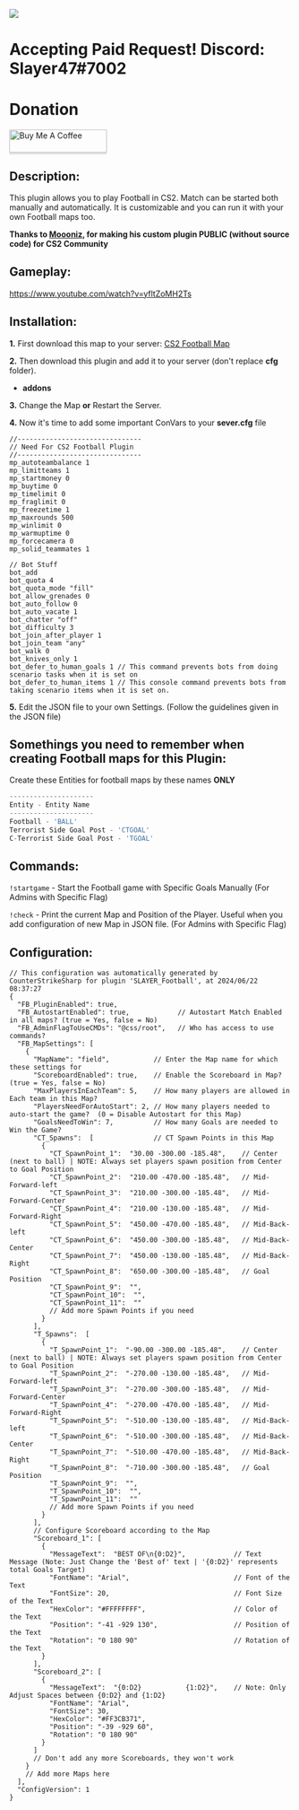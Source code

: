 ![](https://img.shields.io/github/downloads/zakriamansoor47/SLAYER_Football/total?style=for-the-badge)

# Accepting Paid Request! Discord: Slayer47#7002
# Donation
<a href="https://www.buymeacoffee.com/slayer47" target="_blank"><img src="https://www.buymeacoffee.com/assets/img/custom_images/orange_img.png" alt="Buy Me A Coffee" style="height: 41px !important;width: 174px !important;box-shadow: 0px 3px 2px 0px rgba(190, 190, 190, 0.5) !important;-webkit-box-shadow: 0px 3px 2px 0px rgba(190, 190, 190, 0.5) !important;" ></a>

## Description:
This plugin allows you to play Football in CS2. Match can be started both manually and automatically. It is customizable and you can run it with your own Football maps too.

**Thanks to [Moooniz](https://github.com/MooonizYT), for making his custom plugin PUBLIC (without source code)  for CS2 Community**

## Gameplay:
https://www.youtube.com/watch?v=yfltZoMH2Ts

## Installation:
**1.** First download this map to your server: [CS2 Football Map](https://steamcommunity.com/sharedfiles/filedetails/?id=3238565662) 

**2.** Then download this plugin and add it to your server (don't replace **cfg** folder).
- **addons**

**3.** Change the Map **or** Restart the Server.

**4.** Now it's time to add some important ConVars to your **sever.cfg** file
```
//-------------------------------
// Need For CS2 Football Plugin
//-------------------------------
mp_autoteambalance 1
mp_limitteams 1
mp_startmoney 0
mp_buytime 0
mp_timelimit 0
mp_fraglimit 0
mp_freezetime 1
mp_maxrounds 500
mp_winlimit 0
mp_warmuptime 0
mp_forcecamera 0 
mp_solid_teammates 1

// Bot Stuff
bot_add
bot_quota 4
bot_quota_mode "fill" 
bot_allow_grenades 0
bot_auto_follow 0
bot_auto_vacate 1
bot_chatter "off"
bot_difficulty 3
bot_join_after_player 1
bot_join_team "any"
bot_walk 0
bot_knives_only 1
bot_defer_to_human_goals 1 // This command prevents bots from doing scenario tasks when it is set on
bot_defer_to_human_items 1 // This console command prevents bots from taking scenario items when it is set on.

```

**5.** Edit the JSON file to your own Settings. (Follow the guidelines given in the JSON file)


## Somethings you need to remember when creating Football maps for this Plugin:
Create these Entities for football maps by these names **ONLY**

```js
---------------------
Entity - Entity Name
---------------------
Football - 'BALL'
Terrorist Side Goal Post - 'CTGOAL'
C-Terrorist Side Goal Post - 'TGOAL'
```


## Commands:
`!startgame` - Start the Football game with Specific Goals Manually (For Admins with Specific Flag)

`!check` - Print the current Map and Position of the Player. Useful when you add configuration of new Map in JSON file. (For Admins with Specific Flag)

## Configuration:
```
// This configuration was automatically generated by CounterStrikeSharp for plugin 'SLAYER_Football', at 2024/06/22 08:37:27
{
  "FB_PluginEnabled": true,
  "FB_AutostartEnabled": true,            // Autostart Match Enabled in all maps? (true = Yes, false = No)
  "FB_AdminFlagToUseCMDs": "@css/root",   // Who has access to use commands?
  "FB_MapSettings": [
    {
      "MapName": "field",           // Enter the Map name for which these settings for
      "ScoreboardEnabled": true,    // Enable the Scoreboard in Map? (true = Yes, false = No)
      "MaxPlayersInEachTeam": 5,    // How many players are allowed in Each team in this Map?
      "PlayersNeedForAutoStart": 2, // How many players needed to auto-start the game?  (0 = Disable Autostart for this Map)
      "GoalsNeedToWin": 7,          // How many Goals are needed to Win the Game?
      "CT_Spawns":  [               // CT Spawn Points in this Map
        {
          "CT_SpawnPoint_1":  "30.00 -300.00 -185.48",    // Center (next to ball) | NOTE: Always set players spawn position from Center to Goal Position
          "CT_SpawnPoint_2":  "210.00 -470.00 -185.48",   // Mid-Forward-left
          "CT_SpawnPoint_3":  "210.00 -300.00 -185.48",   // Mid-Forward-Center
          "CT_SpawnPoint_4":  "210.00 -130.00 -185.48",   // Mid-Forward-Right
          "CT_SpawnPoint_5":  "450.00 -470.00 -185.48",   // Mid-Back-left
          "CT_SpawnPoint_6":  "450.00 -300.00 -185.48",   // Mid-Back-Center
          "CT_SpawnPoint_7":  "450.00 -130.00 -185.48",   // Mid-Back-Right
          "CT_SpawnPoint_8":  "650.00 -300.00 -185.48",   // Goal Position
          "CT_SpawnPoint_9":  "",
          "CT_SpawnPoint_10":  "",
          "CT_SpawnPoint_11":  ""
          // Add more Spawn Points if you need
        }
      ],
      "T_Spawns":  [
        {
          "T_SpawnPoint_1":  "-90.00 -300.00 -185.48",    // Center (next to ball) | NOTE: Always set players spawn position from Center to Goal Position
          "T_SpawnPoint_2":  "-270.00 -130.00 -185.48",   // Mid-Forward-left
          "T_SpawnPoint_3":  "-270.00 -300.00 -185.48",   // Mid-Forward-Center
          "T_SpawnPoint_4":  "-270.00 -470.00 -185.48",   // Mid-Forward-Right
          "T_SpawnPoint_5":  "-510.00 -130.00 -185.48",   // Mid-Back-left
          "T_SpawnPoint_6":  "-510.00 -300.00 -185.48",   // Mid-Back-Center
          "T_SpawnPoint_7":  "-510.00 -470.00 -185.48",   // Mid-Back-Right
          "T_SpawnPoint_8":  "-710.00 -300.00 -185.48",   // Goal Position
          "T_SpawnPoint_9":  "",
          "T_SpawnPoint_10":  "",
          "T_SpawnPoint_11":  ""
          // Add more Spawn Points if you need
        }
      ],
      // Configure Scoreboard according to the Map
      "Scoreboard_1": [
        {
          "MessageText":  "BEST OF\n{0:D2}",            // Text Message (Note: Just Change the 'Best of' text | '{0:D2}' represents total Goals Target)
          "FontName": "Arial",                          // Font of the Text
          "FontSize": 20,                               // Font Size of the Text
          "HexColor": "#FFFFFFFF",                      // Color of the Text
          "Position": "-41 -929 130",                   // Position of the Text
          "Rotation": "0 180 90"                        // Rotation of the Text
        }
      ],
      "Scoreboard_2": [
        {
          "MessageText":  "{0:D2}           {1:D2}",    // Note: Only Adjust Spaces between {0:D2} and {1:D2}
          "FontName": "Arial",
          "FontSize": 30,
          "HexColor": "#FF3CB371",
          "Position": "-39 -929 60",
          "Rotation": "0 180 90"
        }
      ]
      // Don't add any more Scoreboards, they won't work
    }
    // Add more Maps here
  ],
  "ConfigVersion": 1
}
```
